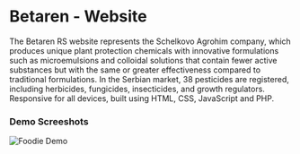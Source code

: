 # Betaren - Website

The Betaren RS website represents the Schelkovo Agrohim company, which produces unique plant protection chemicals with innovative formulations such as microemulsions and colloidal solutions that contain fewer active substances but with the same or greater effectiveness compared to traditional formulations. 
In the Serbian market, 38 pesticides are registered, including herbicides, fungicides, insecticides, and growth regulators.
Responsive for all devices, built using HTML, CSS, JavaScript and PHP.

### Demo Screeshots

![Foodie Demo](./readme-images/project_foodie.png "Desktop Demo")
